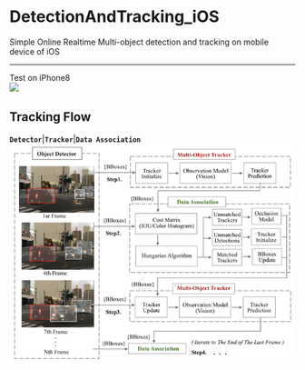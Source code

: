 # DetectionAndTracking_iOS
Simple Online Realtime Multi-object detection and tracking on mobile device of iOS  
____
Test on iPhone8  
![](https://github.com/popCain/DetectionAndTracking_iOS/blob/main/image/objectTracking.gif)
## Tracking Flow
**`Detector`**|**`Tracker`**|**`Data Association`**  
![](https://github.com/popCain/DetectionAndTracking_iOS/blob/main/image/trackingFlow.png)
